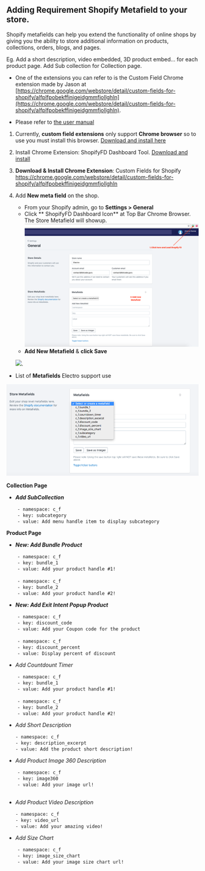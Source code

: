 ## Adding Requirement Shopify Metafield to your store.

Shopify metafields can help you extend the functionality of online shops by giving you the ability to store additional information on products, collections, orders, blogs, and pages.

Eg. Add a short description, video embedded, 3D product embed... for each product page. Add Sub collection for Collection page.


* One of the extensions you can refer to is the Custom Field Chrome extension made by Jason at [https://chrome.google.com/webstore/detail/custom-fields-for-shopify/alfplfpobekffinigeidgmmfjollghln](https://chrome.google.com/webstore/detail/custom-fields-for-shopify/alfplfpobekffinigeidgmmfjollghln). 

* Please refer to [the user manual](https://freakdesign-us.s3.amazonaws.com/shopify/custom_fields/freakdesign-custom-fields-for-shopify-guide.pdf)


1. Currently, **custom field extensions** only support **Chrome browser** so to use you must install this browser. [Download and install here](https://www.google.com/intl/en/chrome/browser/desktop/index.html)

2. Install Chrome Extension: ShopifyFD Dashboard Tool. [Download and install](https://chrome.google.com/webstore/detail/shopifyfd-dashboard-tool/lffljkleilfpjlmcdnoaghhcbnemelge)

3. **Download & Install Chrome Extension**: Custom Fields for Shopify
https://chrome.google.com/webstore/detail/custom-fields-for-shopify/alfplfpobekffinigeidgmmfjollghln

4. Add **New meta field** on the shop. 

    * From your Shopify admin, go to **Settings > General**
    * Click ** ShopifyFD Dashboard Icon** at Top Bar Chrome Browser.
    The Store Metafield will showup.
    ![](/assets/ShopifyFD.png)
    * **Add New Metafield** & **click Save**

    ![](https://media.giphy.com/media/xT9IgsIcmG9yPuYXXG/giphy.gif).


* List of **Metafields** Electro support use

![](/assets/metafield.png)

**Collection Page**

* _**Add SubCollection**_

```
    - namespace: c_f
    - key: subcategory
    - value: Add menu handle item to display subcategory
```


**Product Page**

* _**New: Add Bundle Product**_

```
    - namespace: c_f
    - key: bundle_1
    - value: Add your product handle #1!
    
    - namespace: c_f
    - key: bundle_2
    - value: Add your product handle #2!
```

* _**New: Add Exit Intent Popup Product**_

```
    - namespace: c_f
    - key: discount_code
    - value: Add your Coupon code for the product
    
    - namespace: c_f
    - key: discount_percent
    - value: Display percent of discount
```

* _Add Countdount Timer_

```
    - namespace: c_f
    - key: bundle_1
    - value: Add your product handle #1!
    
    - namespace: c_f
    - key: bundle_2
    - value: Add your product handle #2!
```


* _Add Short Description_
    ```
    - namespace: c_f
    - key: description_excerpt
    - value: Add the product short description!
    ```

* _Add Product Image 360 Description_

```
    - namespace: c_f
    - key: image360
    - value: Add your image url!
    
```

* _Add Product Video Description_
    ```
    - namespace: c_f
    - key: video_url
    - value: Add your amazing video!
    ```

* _Add Size Chart_

```
    - namespace: c_f
    - key: image_size_chart
    - value: Add your image size chart url!
```


